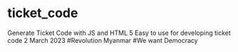 # ticket_code
Generate Ticket Code with JS and HTML 5
Easy to use for developing ticket code
2 March 2023
#Revolution Myanmar
#We want Democracy
